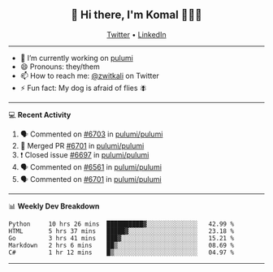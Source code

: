 <h2 align="center"> 👋 Hi there, I'm Komal 🧑🏾‍💻 </h2>
<p align="center">
    <a href="https://twitter.com/zwitkali">Twitter</a> •
    <a href="https://www.linkedin.com/in/komal-ali/">LinkedIn</a>
</p>

--------

- 🔭 I’m currently working on [pulumi](https://github.com/pulumi/pulumi)
- 😄 Pronouns: they/them
- 📫 How to reach me: [@zwitkali](https://twitter.com/zwitkali) on Twitter
- ⚡ Fun fact: My dog is afraid of flies 🪰

--------
💻 **Recent Activity**

<!--START_SECTION:activity-->
1. 🗣 Commented on [#6703](https://github.com/pulumi/pulumi/issues/6703) in [pulumi/pulumi](https://github.com/pulumi/pulumi)
2. 🎉 Merged PR [#6701](https://github.com/pulumi/pulumi/pull/6701) in [pulumi/pulumi](https://github.com/pulumi/pulumi)
3. ❗️ Closed issue [#6697](https://github.com/pulumi/pulumi/issues/6697) in [pulumi/pulumi](https://github.com/pulumi/pulumi)
4. 🗣 Commented on [#6561](https://github.com/pulumi/pulumi/issues/6561) in [pulumi/pulumi](https://github.com/pulumi/pulumi)
5. 🗣 Commented on [#6701](https://github.com/pulumi/pulumi/issues/6701) in [pulumi/pulumi](https://github.com/pulumi/pulumi)
<!--END_SECTION:activity-->

--------

📊 **Weekly Dev Breakdown**
<!--START_SECTION:waka-->
```text
Python     10 hrs 26 mins  ██████████▓░░░░░░░░░░░░░░   42.99 % 
HTML       5 hrs 37 mins   █████▓░░░░░░░░░░░░░░░░░░░   23.18 % 
Go         3 hrs 41 mins   ███▓░░░░░░░░░░░░░░░░░░░░░   15.21 % 
Markdown   2 hrs 6 mins    ██▒░░░░░░░░░░░░░░░░░░░░░░   08.69 % 
C#         1 hr 12 mins    █▒░░░░░░░░░░░░░░░░░░░░░░░   04.97 % 
```
<!--END_SECTION:waka-->

--------